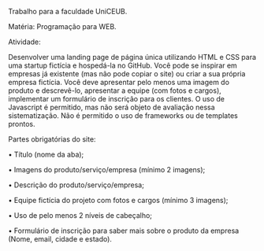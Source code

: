 Trabalho para a faculdade UniCEUB.

Matéria: Programação para WEB.


Atividade: 

Desenvolver uma landing page de página única utilizando HTML e CSS para uma startup fictícia e hospedá-la no GitHub. Você pode se inspirar em empresas já existente (mas não pode copiar o site) ou criar a sua própria empresa fictícia. Você deve apresentar pelo menos uma imagem do produto e descrevê-lo, apresentar a equipe (com fotos e cargos), implementar um formulário de inscrição para os clientes. O uso de Javascript é permitido, mas não será objeto de avaliação nessa sistematização. Não é permitido o uso de frameworks ou de templates prontos.



Partes obrigatórias do site:

• Título (nome da aba);

• Imagens do produto/serviço/empresa (mínimo 2 imagens);

• Descrição do produto/serviço/empresa;

• Equipe fictícia do projeto com fotos e cargos (mínimo 3 imagens);

• Uso de pelo menos 2 níveis de cabeçalho;

• Formulário de inscrição para saber mais sobre o produto da empresa (Nome, email, cidade e estado).
